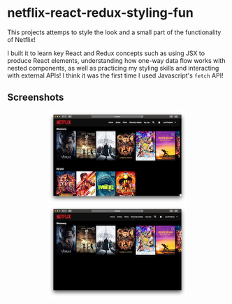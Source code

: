 # netflix-react-redux-styling-fun

This projects attemps to style the look and a small part of the functionality of Netflix!

I built it to learn key React and Redux concepts such as using JSX to produce React elements, understanding how one-way data flow works with nested components, as well as practicing my styling skills and interacting with external APIs! I think it was the first time I used Javascript's ```fetch``` API!

## Screenshots

<p align="center">
  <img src="Screenshots/reactneflix1.png" />
  <img src="Screenshots/reactneflix2.png" />
</p>

